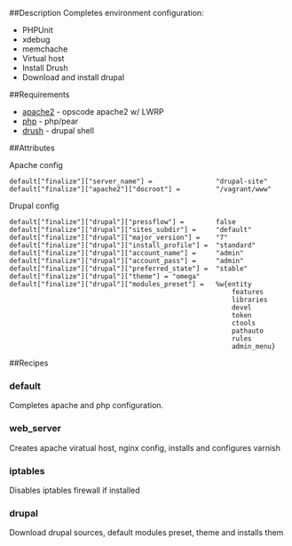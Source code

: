 ##Description
Completes environment configuration:
* PHPUnit
* xdebug
* memchache
* Virtual host
* Install Drush
* Download and install drupal

##Requirements
* [apache2](https://github.com/opscode-cookbooks/apache2) - opscode apache2 w/ LWRP
* [php](https://github.com/opscode-cookbooks/php) - php/pear 
* [drush](https://github.com/ksorokin/chef-drush.git) - drupal shell


##Attributes

Apache config

    default["finalize"]["server_name"] =                "drupal-site"
    default["finalize"]["apache2"]["docroot"] =         "/vagrant/www"


Drupal config

    default["finalize"]["drupal"]["pressflow"] =        false
    default["finalize"]["drupal"]["sites_subdir"] =     "default"
    default["finalize"]["drupal"]["major_version"] =    "7"
    default["finalize"]["drupal"]["install_profile"] =  "standard"
    default["finalize"]["drupal"]["account_name"] =     "admin"
    default["finalize"]["drupal"]["account_pass"] =     "admin"
    default["finalize"]["drupal"]["preferred_state"] =  "stable"
    default["finalize"]["drupal"]["theme"] = "omega"
    default["finalize"]["drupal"]["modules_preset"] =   %w{entity
                                                            features
                                                            libraries
                                                            devel
                                                            token
                                                            ctools
                                                            pathauto
                                                            rules
                                                            admin_menu}

##Recipes

### default
Completes apache and php configuration. 

### web_server

Creates apache viratual host, nginx config, installs and configures varnish

### iptables

Disables iptables firewall if installed

### drupal

Download drupal sources, default modules preset, theme and installs them

